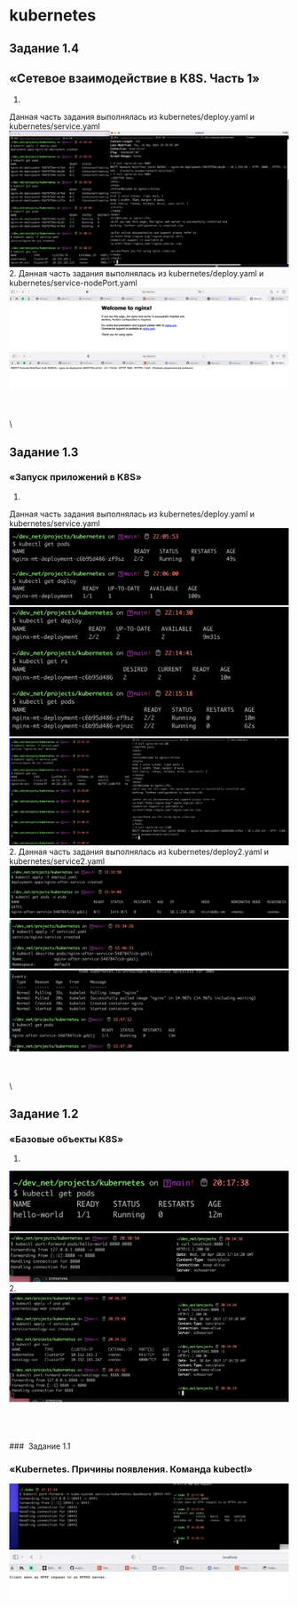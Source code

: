 # kubernetes
## Задание 1.4
## «Сетевое взаимодействие в K8S. Часть 1»
1.
Данная часть задания выполнялась из kubernetes/deploy.yaml и kubernetes/service.yaml
![Alt text](<pictures/Pasted Graphic 3.png>)
\
2.
Данная часть задания выполнялась из kubernetes/deploy.yaml и kubernetes/service-nodePort.yaml
![Alt text](<pictures/Pasted Graphic 5-1.png>)
![Alt text](<pictures/Pasted Graphic 6.png>)
\
\
\
\
\
## Задание 1.3
### «Запуск приложений в K8S»
1.
Данная часть задания выполнялась из kubernetes/deploy.yaml и kubernetes/service.yaml
![Alt text](<pictures/AVAILABLE.png>)
![Alt text](<pictures/$ kubectl get rs.png>)
![Alt text](<pictures/Pasted Graphic 15.png>)
\
2.
Данная часть задания выполнялась из kubernetes/deploy2.yaml и kubernetes/service2.yaml
![Alt text](<pictures/Pasted Graphic.png>)
![Alt text](<pictures/Pasted Graphic 1.png>)
![Alt text](<pictures/Pasted Graphic 2.png>)
\
\
\
\
\
## Задание 1.2
### «Базовые объекты K8S»
1.
![Alt text](<pictures/Pasted Graphic 10.png>)
![Alt text](<pictures/Pasted Graphic 9.png>) 
\
2.
![Alt text](<pictures/Pasted Graphic 11.png>)
\
\
\
\
\
###  Задание 1.1
### «Kubernetes. Причины появления. Команда kubectl»
![Alt text](<pictures/Pasted Graphic 4.png>)
![Alt text](<pictures/Pasted Graphic 5.png>)